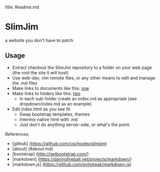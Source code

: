 title: Readme.md
# SlimJim

a website you don't have to patch

## Usage
* Extract checkout the SlimJim repository to a folder on your web page (the root the site it will host)
* Use web-dav, vim remote files, or any other means to edit and manage the .md files
* Make links to documents like this: [one](#test.md)
* Make links to folders like this: [two](#dropdown)
   * In each sub-folder create an index.md as appropriate (see dropdown/index.md as an example)
* Edit index.html as you see fit
   * Swap bootstrap templates, themes
   * Intermix native html with .md
   * Just don't do anything server-side, or what's the point.

References:

* [github]	(https://github.com/cschooley/slimjim)
* [about]	(#about.md)
* [bootstrap]   (http://getbootstrap.com/)
* [markdown]    (https://daringfireball.net/projects/markdown/)
* [markdown.js] (https://github.com/evilstreak/markdown-js)
